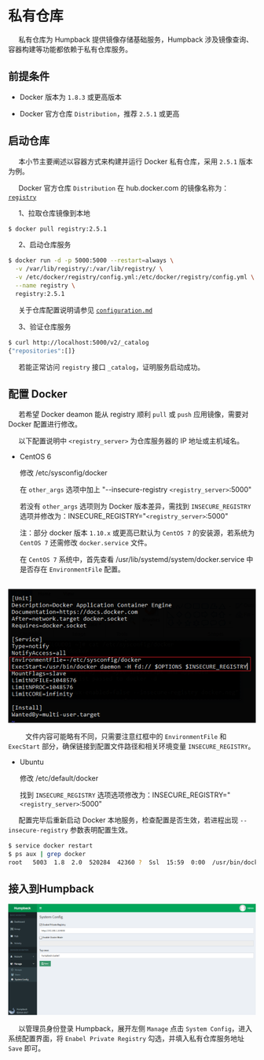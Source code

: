 # 私有仓库

&ensp;&ensp;&ensp;私有仓库为 Humpback 提供镜像存储基础服务，Humpback 涉及镜像查询、容器构建等功能都依赖于私有仓库服务。   

##  前提条件   

- Docker 版本为 `1.8.3` 或更高版本   

- Docker 官方仓库 `Distribution`，推荐 `2.5.1` 或更高   

##  启动仓库

&ensp;&ensp;&ensp;本小节主要阐述以容器方式来构建并运行 Docker 私有仓库，采用 `2.5.1` 版本为例。   

&ensp;&ensp;&ensp;Docker 官方仓库 `Distribution` 在 hub.docker.com 的镜像名称为：<a href="https://hub.docker.com/r/library/registry/">`registry` </a>

&ensp;&ensp;&ensp;1、拉取仓库镜像到本地

```bash
$ docker pull registry:2.5.1
```
&ensp;&ensp;&ensp;2、启动仓库服务   

```bash
$ docker run -d -p 5000:5000 --restart=always \
  -v /var/lib/registry/:/var/lib/registry/ \
  -v /etc/docker/registry/config.yml:/etc/docker/registry/config.yml \
  --name registry \
  registry:2.5.1
```
&ensp;&ensp;&ensp;关于仓库配置说明请参见 <a href="https://github.com/docker/distribution/blob/master/docs/configuration.md">`configuration.md` </a>

&ensp;&ensp;&ensp;3、验证仓库服务   

```bash
$ curl http://localhost:5000/v2/_catalog
{"repositories":[]}
```
&ensp;&ensp;&ensp;若能正常访问 `registry` 接口 `_catalog`，证明服务启动成功。 

##  配置 Docker   

&ensp;&ensp;&ensp;若希望 Docker deamon 能从 registry 顺利 `pull` 或 `push` 应用镜像，需要对 Docker 配置进行修改。    

&ensp;&ensp;&ensp;以下配置说明中 `<registry_server>` 为仓库服务器的 IP 地址或主机域名。   

- CentOS 6   

  修改 /etc/sysconfig/docker   

  在 `other_args` 选项中加上 "--insecure-registry `<registry_server>`:5000"

  若没有 `other_args` 选项则为 Docker 版本差异，需找到 `INSECURE_REGISTRY` 选项并修改为：INSECURE_REGISTRY="`<registry_server>`:5000"  

  注：部分 docker 版本 `1.10.x` 或更高已默认为 `CentOS 7` 的安装源，若系统为 `CentOS 7` 还需修改 `docker.service` 文件。   

  在 `CentOS 7` 系统中，首先查看 /usr/lib/systemd/system/docker.service 中是否存在 `EnvironmentFile` 配置。

&ensp;&ensp;&ensp;&ensp;&ensp;![C6配置](./_media/centos7_docker_etc.jpg)   
  
&ensp;&ensp;&ensp;&ensp;&ensp;文件内容可能略有不同，只需要注意红框中的 `EnvironmentFile` 和 `ExecStart` 部分，确保链接到配置文件路径和相关环境变量 `INSECURE_REGISTRY`。

- Ubuntu

  修改 /etc/default/docker

  找到 `INSECURE_REGISTRY` 选项选项修改为：INSECURE_REGISTRY="`<registry_server>`:5000"

&ensp;&ensp;&ensp;配置完毕后重新启动 Docker 本地服务，检查配置是否生效，若进程出现 `--insecure-registry` 参数表明配置生效。

```bash
$ service docker restart
$ ps aux | grep docker
root   5003  1.8  2.0  520284  42360 ?  Ssl  15:59  0:00  /usr/bin/dockerd -H fd:// --insecure-registry 192.168.0.10:5000
```

##  接入到Humpback

![C6配置](./_media/system_config.png)    

&ensp;&ensp;&ensp;以管理员身份登录 Humpback，展开左侧 `Manage` 点击 `System Config`，进入系统配置界面，将 `Enabel Private Registry` 勾选，并填入私有仓库服务地址 `Save` 即可。    
